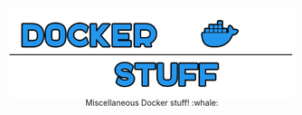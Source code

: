 <p align="center">
<img align="center" src="https://github.com/trevoedwards/JamfScripts/blob/main/images/dockerStuff.png" />
<br>
Miscellaneous Docker stuff! :whale:
</p>
